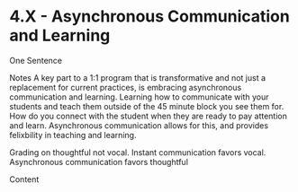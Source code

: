 # 4.X - Asynchronous Communication and Learning

One Sentence 

Notes
A key part to a 1:1 program that is transformative and not just a replacement for current practices, is embracing asynchronous communication and learning. Learning how to communicate with your students and teach them outside of the 45 minute block you see them for. How do you connect with the student when they are ready to pay attention and learn. Asynchronous communication allows for this, and provides felixbility in teaching and learning.

Grading on thoughtful not vocal. Instant communication favors vocal. Asynchronous communication favors thoughtful 

Content 